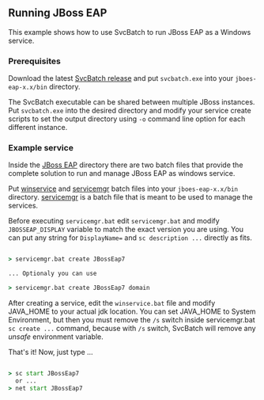 ## Running JBoss EAP

This example shows how to use SvcBatch to run JBoss EAP
as a Windows service.

### Prerequisites

Download the latest [SvcBatch release](https://github.com/mturk/svcbatch/releases)
and put `svcbatch.exe` into your `jboes-eap-x.x/bin` directory.

The SvcBatch executable can be shared between multiple JBoss instances.
Put `svcbatch.exe` into the desired directory and modify
your service create scripts to set the output directory  using `-o`
command line option for each different instance.


### Example service

Inside the [JBoss EAP](jbosseap/) directory there are two batch files that
provide the complete solution to run and manage JBoss EAP as
windows service.


Put [winservice](jbosseap/winservice.bat) and [servicemgr](jbosseap/servicemgr.bat)
batch files into your `jboes-eap-x.x/bin` directory.
[servicemgr](jbosseap/servicemgr.bat) is a batch file
that is meant to be used to manage the services.

Before executing `servicemgr.bat` edit `servicemgr.bat` and modify
`JBOSSEAP_DISPLAY` variable to match the exact version you are using. You can put any string
for `DisplayName=` and `sc description ...` directly as fits.

```cmd

> servicemgr.bat create JBossEap7

... Optionaly you can use

> servicemgr.bat create JBossEap7 domain

```

After creating a service, edit the `winservice.bat` file and modify
JAVA_HOME to your actual jdk location. You can set JAVA_HOME to
System Environment, but then you must remove the `/s` switch inside
servicemgr.bat `sc create ...` command, because with `/s` switch,
SvcBatch will remove any *unsafe* environment variable.

That's it! Now, just type ...
```cmd

> sc start JBossEap7
  or ...
> net start JBossEap7

```
